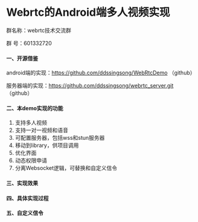 # Webrtc的Android端多人视频实现
群名称：webrtc技术交流群

群   号：601332720

#### 一、开源借鉴

android端的实现：https://github.com/ddssingsong/WebRtcDemo （github）

服务器端的实现：https://github.com/ddssingsong/webrtc_server.git （github）

#### 二、本demo实现的功能

1. 支持多人视频
2. 支持一对一视频和语音
3. 可配置服务器，包括wss和stun服务器
4. 移动到library，供项目调用
5. 优化界面
6. 动态权限申请
7. 分离Websocket逻辑，可替换和自定义信令

#### 三、实现效果 



#### 四、具体实现过程



#### 五、自定义信令





















